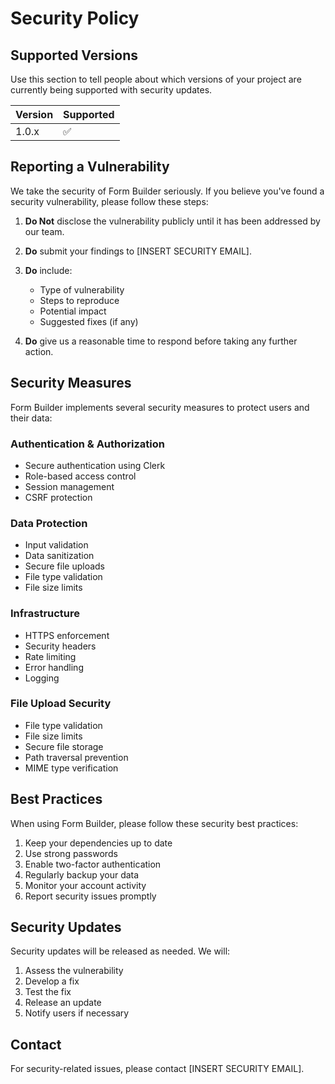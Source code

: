 # Security Policy

## Supported Versions

Use this section to tell people about which versions of your project are
currently being supported with security updates.

| Version | Supported          |
| ------- | ------------------ |
| 1.0.x   | :white_check_mark: |

## Reporting a Vulnerability

We take the security of Form Builder seriously. If you believe you've found a security vulnerability, please follow these steps:

1. **Do Not** disclose the vulnerability publicly until it has been addressed by our team.

2. **Do** submit your findings to [INSERT SECURITY EMAIL].

3. **Do** include:
   - Type of vulnerability
   - Steps to reproduce
   - Potential impact
   - Suggested fixes (if any)

4. **Do** give us a reasonable time to respond before taking any further action.

## Security Measures

Form Builder implements several security measures to protect users and their data:

### Authentication & Authorization
- Secure authentication using Clerk
- Role-based access control
- Session management
- CSRF protection

### Data Protection
- Input validation
- Data sanitization
- Secure file uploads
- File type validation
- File size limits

### Infrastructure
- HTTPS enforcement
- Security headers
- Rate limiting
- Error handling
- Logging

### File Upload Security
- File type validation
- File size limits
- Secure file storage
- Path traversal prevention
- MIME type verification

## Best Practices

When using Form Builder, please follow these security best practices:

1. Keep your dependencies up to date
2. Use strong passwords
3. Enable two-factor authentication
4. Regularly backup your data
5. Monitor your account activity
6. Report security issues promptly

## Security Updates

Security updates will be released as needed. We will:

1. Assess the vulnerability
2. Develop a fix
3. Test the fix
4. Release an update
5. Notify users if necessary

## Contact

For security-related issues, please contact [INSERT SECURITY EMAIL]. 